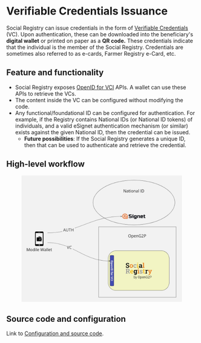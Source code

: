 # Verifiable Credentials Issuance

Social Registry can issue credentials in the form of [Verifiable Credentials](https://www.w3.org/TR/vc-data-model/) (VC).  Upon authentication, these can be downloaded into the beneficiary's **digital wallet** or printed on paper as a **QR code.** These credentials indicate that the individual is the member of the Social Registry.  Credentials are sometimes also referred to as e-cards, Farmer Registry e-Card, etc.

## Feature and functionality

* Social Registry exposes [OpenID for VCI](https://openid.net/specs/openid-4-verifiable-credential-issuance-1\_0.html) APIs. A wallet can use these APIs to retrieve the VCs.
* The content inside the VC can be configured without modifying the code.
* Any functional/foundational ID can be configured for authentication. For example, if the Registry contains National IDs (or National ID tokens) of individuals, and a valid eSignet authentication mechanism (or similar) exists against the given National ID, then the credential can be issued.
  * **Future possibilities**: If the Social Registry generates a unique ID, then that can be used to authenticate and retrieve the credential.

## High-level workflow

<figure><img src="../../.gitbook/assets/Social Registry VC Issunace.jpg" alt="" width="563"><figcaption></figcaption></figure>

## Source code and configuration

Link to [Configuration and source code](broken-reference).


